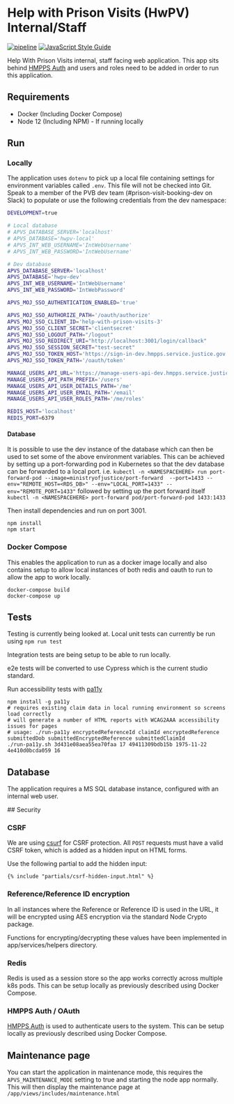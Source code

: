 # Help with Prison Visits (HwPV) Internal/Staff

[![pipeline](https://github.com/ministryofjustice/help-with-prison-visits-internal/actions/workflows/pipeline.yml/badge.svg)](https://github.com/ministryofjustice/help-with-prison-visits-internal) [![JavaScript Style Guide](https://img.shields.io/badge/code%20style-standard-brightgreen.svg)](http://standardjs.com/)

Help With Prison Visits internal, staff facing web application. This app sits behind [HMPPS Auth](https://github.com/ministryofjustice/hmpps-auth/) and users and roles need to be added in order to run this application.

## Requirements

* Docker (Including Docker Compose)
* Node 12 (Including NPM) - If running locally

## Run

### Locally
The application uses `dotenv` to pick up a local file containing settings for environment variables called `.env`. This file will not be checked into Git. Speak to a member of the PVB dev team (#prison-visit-booking-dev on Slack) to populate or use the following credentials from the dev namespace:

```bash
DEVELOPMENT=true

# Local database
# APVS_DATABASE_SERVER='localhost'
# APVS_DATABASE='hwpv-local'
# APVS_INT_WEB_USERNAME='IntWebUsername'
# APVS_INT_WEB_PASSWORD='IntWebUsername'

# Dev database
APVS_DATABASE_SERVER='localhost'
APVS_DATABASE='hwpv-dev'
APVS_INT_WEB_USERNAME='IntWebUsername'
APVS_INT_WEB_PASSWORD='IntWebPassword'

APVS_MOJ_SSO_AUTHENTICATION_ENABLED='true'

APVS_MOJ_SSO_AUTHORIZE_PATH='/oauth/authorize'
APVS_MOJ_SSO_CLIENT_ID='help-with-prison-visits-3'
APVS_MOJ_SSO_CLIENT_SECRET='clientsecret'
APVS_MOJ_SSO_LOGOUT_PATH="/logout"
APVS_MOJ_SSO_REDIRECT_URI="http://localhost:3001/login/callback"
APVS_MOJ_SSO_SESSION_SECRET="test-secret"
APVS_MOJ_SSO_TOKEN_HOST='https://sign-in-dev.hmpps.service.justice.gov.uk/auth'
APVS_MOJ_SSO_TOKEN_PATH='/oauth/token'

MANAGE_USERS_API_URL='https://manage-users-api-dev.hmpps.service.justice.gov.uk'
MANAGE_USERS_API_PATH_PREFIX='/users'
MANAGE_USERS_API_USER_DETAILS_PATH='/me'
MANAGE_USERS_API_USER_EMAIL_PATH='/email'
MANAGE_USERS_API_USER_ROLES_PATH='/me/roles'

REDIS_HOST='localhost'
REDIS_PORT=6379
```

#### Database
It is possible to use the dev instance of the database which can then be used to set some of the above environment variables. This can be achieved by setting up a port-forwarding pod in Kubernetes so that the dev database can be forwarded to a local port. i.e. `kubectl -n <NAMESPACEHERE> run port-forward-pod --image=ministryofjustice/port-forward  --port=1433 --env="REMOTE_HOST=<RDS_DB>" --env="LOCAL_PORT=1433" --env="REMOTE_PORT=1433"` followed by setting up the port forward itself `kubectl -n <NAMESPACEHERE> port-forward pod/port-forward-pod 1433:1433`

Then install dependencies and run on port 3001.

```
npm install
npm start
```

### Docker Compose
This enables the application to run as a docker image locally and also contains setup to allow local instances of both redis and oauth to run to allow the app to work locally.

```
docker-compose build
docker-compose up
```

## Tests
Testing is currently being looked at. Local unit tests can currently be run using `npm run test`

Integration tests are being setup to be able to run locally.

e2e tests will be converted to use Cypress which is the current studio standard.


Run accessibility tests with [pa11y](https://github.com/pa11y/pa11y)
```
npm install -g pa11y
# requires existing claim data in local running environment so screens load correctly
# will generate a number of HTML reports with WCAG2AAA accessibility issues for pages
# usage: ./run-pa11y encryptedReferenceId claimId encryptedReference submittedDob submittedEncryptedReference submittedClaimId
./run-pa11y.sh 3d431e08aea55ea70faa 17 49411309bdb15b 1975-11-22 4e410d0bcda059 16
```

## Database

The application requires a MS SQL database instance, configured with an internal web user.


## Security

### CSRF
We are using [csurf](https://github.com/expressjs/csurf) for CSRF protection. All `POST` requests must have a valid CSRF token, which is added as a hidden input on HTML forms.

Use the following partial to add the hidden input:

```
{% include "partials/csrf-hidden-input.html" %}
```

### Reference/Reference ID encryption
In all instances where the Reference or Reference ID is used in the URL, it will be encrypted using AES encryption via the standard Node Crypto package.

Functions for encrypting/decrypting these values have been implemented in app/services/helpers directory.

### Redis

Redis is used as a session store so the app works correctly across multiple k8s pods. This can be setup locally as previously described using Docker Compose.


### HMPPS Auth / OAuth

[HMPPS Auth](https://github.com/ministryofjustice/hmpps-auth/) is used to authenticate users to the system. This can be setup locally as previously described using Docker Compose.
## Maintenance page

You can start the application in maintenance mode, this requires the `APVS_MAINTENANCE_MODE` setting to true and starting the node app normally. This will then display the maintenance page at `/app/views/includes/maintenance.html`
